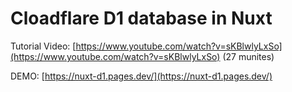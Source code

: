 # Cloadflare D1 database in Nuxt

Tutorial Video: [https://www.youtube.com/watch?v=sKBlwlyLxSo](https://www.youtube.com/watch?v=sKBlwlyLxSo) (27 munites)

DEMO: [https://nuxt-d1.pages.dev/](https://nuxt-d1.pages.dev/)
